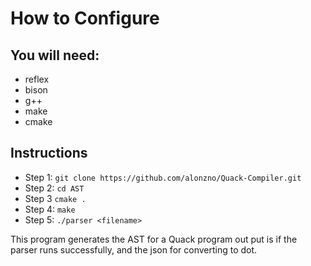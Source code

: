 # How to Configure

## You will need:
* reflex
* bison
* g++
* make
* cmake

## Instructions
* Step 1: `git clone https://github.com/alonzno/Quack-Compiler.git`
* Step 2: `cd AST`
* Step 3  `cmake .`
* Step 4: `make`
* Step 5: `./parser <filename>`

This program generates the AST for a Quack program out put is if the parser runs successfully, and the json for converting to dot.
